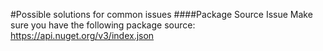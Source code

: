 #Possible solutions for common issues
####Package Source Issue
Make sure you have the following package source:
https://api.nuget.org/v3/index.json
